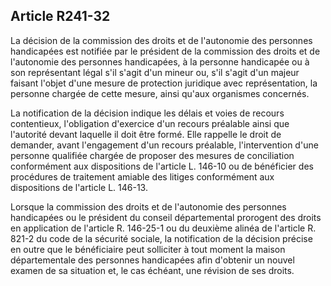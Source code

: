 ## Article R241-32

La décision de la commission des droits et de l'autonomie des personnes handicapées est notifiée par le
président de la commission des droits et de l'autonomie des personnes handicapées, à la personne handicapée
ou à son représentant légal s'il s'agit d'un mineur ou, s'il s'agit d'un majeur faisant l'objet d'une mesure de
protection juridique avec représentation, la personne chargée de cette mesure, ainsi qu'aux organismes
concernés.

La notification de la décision indique les délais et voies de recours contentieux, l'obligation d'exercice d'un
recours préalable ainsi que l'autorité devant laquelle il doit être formé. Elle rappelle le droit de demander,
avant l'engagement d'un recours préalable, l'intervention d'une personne qualifiée chargée de proposer des
mesures de conciliation conformément aux dispositions de l'article L. 146-10 ou de bénéficier des procédures
de traitement amiable des litiges conformément aux dispositions de l'article L. 146-13.

Lorsque la commission des droits et de l'autonomie des personnes handicapées ou le président du conseil
départemental prorogent des droits en application de l'article R. 146-25-1 ou du deuxième alinéa de l'article
R. 821-2 du code de la sécurité sociale, la notification de la décision précise en outre que le bénéficiaire
peut solliciter à tout moment la maison départementale des personnes handicapées afin d'obtenir un nouvel
examen de sa situation et, le cas échéant, une révision de ses droits.

